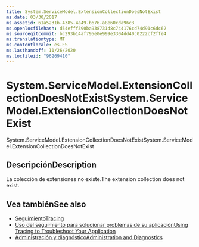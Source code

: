 ```yaml
---
title: System.ServiceModel.ExtensionCollectionDoesNotExist
ms.date: 03/30/2017
ms.assetid: 61a5231b-4385-4a49-b676-a8e60cda96c3
ms.openlocfilehash: d54efff390ba938731d8c744176cd74d91c6dc62
ms.sourcegitcommit: bc293b14af795e0e999e3304dd40c0222cf2ffe4
ms.translationtype: MT
ms.contentlocale: es-ES
ms.lasthandoff: 11/26/2020
ms.locfileid: "96269410"
---
```

# <a name="systemservicemodelextensioncollectiondoesnotexist"></a><span data-ttu-id="09950-102">System.ServiceModel.ExtensionCollectionDoesNotExist</span><span class="sxs-lookup"><span data-stu-id="09950-102">System.ServiceModel.ExtensionCollectionDoesNotExist</span></span>

<span data-ttu-id="09950-103">System.ServiceModel.ExtensionCollectionDoesNotExist</span><span class="sxs-lookup"><span data-stu-id="09950-103">System.ServiceModel.ExtensionCollectionDoesNotExist</span></span>  
  
## <a name="description"></a><span data-ttu-id="09950-104">Descripción</span><span class="sxs-lookup"><span data-stu-id="09950-104">Description</span></span>  

 <span data-ttu-id="09950-105">La colección de extensiones no existe.</span><span class="sxs-lookup"><span data-stu-id="09950-105">The extension collection does not exist.</span></span>  
  
## <a name="see-also"></a><span data-ttu-id="09950-106">Vea también</span><span class="sxs-lookup"><span data-stu-id="09950-106">See also</span></span>

- [<span data-ttu-id="09950-107">Seguimiento</span><span class="sxs-lookup"><span data-stu-id="09950-107">Tracing</span></span>](index.md)
- [<span data-ttu-id="09950-108">Uso del seguimiento para solucionar problemas de su aplicación</span><span class="sxs-lookup"><span data-stu-id="09950-108">Using Tracing to Troubleshoot Your Application</span></span>](using-tracing-to-troubleshoot-your-application.md)
- [<span data-ttu-id="09950-109">Administración y diagnóstico</span><span class="sxs-lookup"><span data-stu-id="09950-109">Administration and Diagnostics</span></span>](../index.md)
